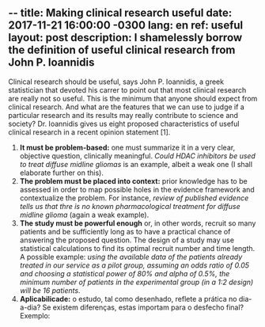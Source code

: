 --
title: Making clinical research useful
date: 2017-11-21 16:00:00 -0300
lang: en
ref: useful
layout: post
description: I shamelessly borrow the definition of useful clinical research from John P. Ioannidis
---

Clinical research should be useful, says John P. Ioannidis, a greek statistician that devoted his carrer to point out that most clinical research are really not so useful. This is the minimum that anyone should expect from clinical research. And what are the features that we can use to judge if a particular research and its results may really contribute to science and society? Dr. Ioannidis gives us eight proposed characteristics of useful clinical research in a recent opinion statement [1].

1. **It must be problem-based:** one must summarize it in a very clear, objective question, clinically meaningful. _Could HDAC inhibitors be used to treat diffuse midline gliomas_ is an example, albeit a weak one (I shall elaborate further on this). 
2. **The problem must be placed into context:** prior knowledge has to be assessed in order to map possible holes in the evidence framework and contextualize the problem. For instance, _review of published evidence tells us that thre is no known pharmacological treatment for diffuse midline glioma_ (again a weak example).
3. **The study must be powerful enough** or, in other words, recruit so many patients and be sufficiently long as to have a practical chance of answering the proposed question. The design of a study may use statistical calculations to find its optimal recruit number and time length. A possible example: _using the available data of the patients already treated in our service as a pilot group, assuming an odds ratio of 0.05 and choosing a statistical power of 80% and alpha of 0.5%, the minimum number of patients in the experimental group (in a 1:2 design) will be 16 patients_.
4. **Aplicabilicade:** o estudo, tal como desenhado, reflete a prática no dia-a-dia? Se existem diferenças, estas importam para o desfecho final? Exemplo: 
